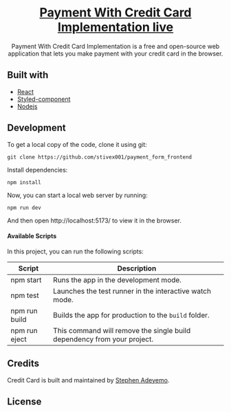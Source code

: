 <h1 align="center">
  <a href="https://paymentwithcard.netlify.app/">
    Payment With Credit Card Implementation live
  </a>
</h1>

<p align="center">
   Payment With Credit Card Implementation is a free and open-source web application that lets you make payment with your credit card in the browser.
</p>

## Built with

- [React](http://reactjs.org)
- [Styled-component](https://styled-components.com/)
- [Nodejs](https://nodejs.org/en/download)

## Development

To get a local copy of the code, clone it using git:


```
git clone https://github.com/stivex001/payment_form_frontend

```

Install dependencies:

```
npm install
```

Now, you can start a local web server by running:

```
npm run dev
```

And then open http://localhost:5173/ to view it in the browser.



#### Available Scripts

In this project, you can run the following scripts:

| Script        | Description                                                             |
| ------------- | ----------------------------------------------------------------------- |
| npm start     | Runs the app in the development mode.                                   |
| npm test      | Launches the test runner in the interactive watch mode.                 |
| npm run build | Builds the app for production to the `build` folder.                    |
| npm run eject | This command will remove the single build dependency from your project. |

## Credits

Credit Card is built and maintained by [Stephen Adeyemo](https://github.com/stivex001).

## License
```
